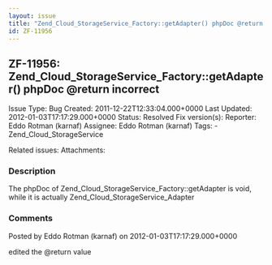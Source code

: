 ```yaml
---
layout: issue
title: "Zend_Cloud_StorageService_Factory::getAdapter() phpDoc @return incorrect"
id: ZF-11956
---
```


ZF-11956: Zend\_Cloud\_StorageService\_Factory::getAdapter() phpDoc @return incorrect
-------------------------------------------------------------------------------------

 Issue Type: Bug Created: 2011-12-22T12:33:04.000+0000 Last Updated: 2012-01-03T17:17:29.000+0000 Status: Resolved Fix version(s): 
 Reporter:  Eddo Rotman (karnaf)  Assignee:  Eddo Rotman (karnaf)  Tags: - Zend\_Cloud\_StorageService
 
 Related issues: 
 Attachments: 
### Description

The phpDoc of Zend\_Cloud\_StorageService\_Factory::getAdapter is void, while it is actually Zend\_Cloud\_StorageService\_Adapter

 

 

### Comments

Posted by Eddo Rotman (karnaf) on 2012-01-03T17:17:29.000+0000

edited the @return value

 

 
